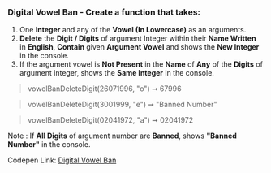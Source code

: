 ### Digital Vowel Ban - Create a function that takes: 

1. One **Integer** and any of the **Vowel (In Lowercase)** as an arguments. 
1. **Delete** the **Digit / Digits** of argument Integer within their **Name Written** in **English**, **Contain** given **Argument Vowel** and shows the **New Integer** in the console.
1. If the argument vowel is **Not Present** in the **Name** of **Any** of the **Digits** of argument integer, shows the **Same Integer** in the console.

> vowelBanDeleteDigit(26071996, "o") ➞ 67996 

> vowelBanDeleteDigit(3001999, "e") ➞ "Banned Number"

> vowelBanDeleteDigit(02041972, "a") ➞ 02041972

Note : If **All Digits** of argument number are **Banned**, shows **"Banned Number"** in the console.

Codepen Link: [Digital Vowel Ban](https://codepen.io/javascriptstudent/pen/wvBVyzM?editors=0012)
